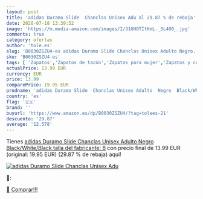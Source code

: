 ```yaml
---
layout: post
title: 'adidas Duramo Slide  Chanclas Unisex Adu al 29.87 % de rebaja'
date: 2020-07-18 13:39:52
image: 'https://m.media-amazon.com/images/I/31GHOTItKmL._SL400_.jpg'
comments: true
category: ofertas
author: 'tole.es'
slug: 'B0030ZSZU4-es adidas Duramo Slide Chanclas Unisex Adulto Negro...'
sku: 'B0030ZSZU4-es'
tags: [ 'Zapatos','Zapatos de tacón','Zapatos para mujer','Zapatos y complementos','chanclas', ]
actualPrice: 13.99 EUR
currency: EUR
price: 13.99
comparePrice: 19.95 EUR
prodname: 'adidas Duramo Slide  Chanclas Unisex Adulto  Negro  Black/White/Black   talla del fabricante: 8'
country: 'es'
flag: '🇪🇸'
brand: ''
buyurl: 'https://www.amazon.es/dp/B0030ZSZU4/?tag=tolees-21'
descuento: '29.87'
average: '12.578'
---
```


Tienes [adidas Duramo Slide  Chanclas Unisex Adulto  Negro  Black/White/Black   talla del fabricante: 8](https://www.amazon.es/dp/B0030ZSZU4/?tag=tolees-21) con precio final de  13.99 EUR (original: 19.95 EUR) (29.87 %  de rebaja) aqui!

[![adidas Duramo Slide  Chanclas Unisex Adu](https://m.media-amazon.com/images/I/31GHOTItKmL._SL400_.jpg)](https://www.amazon.es/dp/B0030ZSZU4/?tag=tolees-21)

🔎:


[🛒 Comprar!!!](https://www.amazon.es/dp/B0030ZSZU4/?tag=tolees-21)
